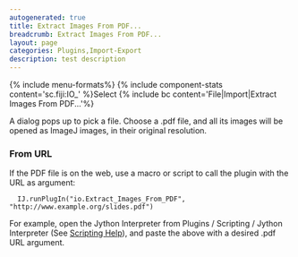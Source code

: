 ```yaml
---
autogenerated: true
title: Extract Images From PDF...
breadcrumb: Extract Images From PDF...
layout: page
categories: Plugins,Import-Export
description: test description
---
```


{% include menu-formats%}
{% include component-stats content='sc.fiji:IO\_' %}Select {% include bc content='File|Import|Extract Images From PDF...'%}

A dialog pops up to pick a file. Choose a .pdf file, and all its images will be opened as ImageJ images, in their original resolution.

### From URL

If the PDF file is on the web, use a macro or script to call the plugin with the URL as argument:

      IJ.runPlugIn("io.Extract_Images_From_PDF", "http://www.example.org/slides.pdf")

For example, open the Jython Interpreter from Plugins / Scripting / Jython Interpreter (See [Scripting Help](Scripting_Help )), and paste the above with a desired .pdf URL argument.

 
